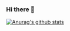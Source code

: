 ### Hi there 👋

[![Anurag's github stats](https://github-readme-stats.vercel.app/api?username=299174105)](https://github.com/anuraghazra/github-readme-stats)


<!--
**299174105/299174105** is a ✨ _special_ ✨ repository because its `README.md` (this file) appears on your GitHub profile.

Here are some ideas to get you started:

- 🔭 I’m currently working on ...
- 🌱 I’m currently learning ...
- 👯 I’m looking to collaborate on ...
- 🤔 I’m looking for help with ...
- 💬 Ask me about ...
- 📫 How to reach me: ...
- 😄 Pronouns: ...
- ⚡ Fun fact: ...
-->
